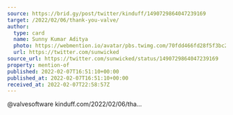 ```yaml
---
source: https://brid.gy/post/twitter/kinduff/1490729864047239169
target: /2022/02/06/thank-you-valve/
author:
  type: card
  name: Sunny Kumar Aditya
  photo: https://webmention.io/avatar/pbs.twimg.com/70fdd466fd28f5f3bc21eb3c9a8959e9378df40497c3c7569eaf8146404d56b8.png
  url: https://twitter.com/sunwicked
source_url: https://twitter.com/sunwicked/status/1490729864047239169
property: mention-of
published: 2022-02-07T16:51:10+00:00
published_at: 2022-02-07T16:51:10+00:00
received_at: 2022-02-07T22:58:57Z
---
```


@valvesoftware 
kinduff.com/2022/02/06/tha…